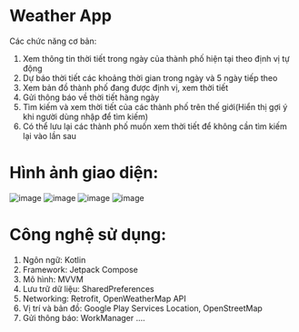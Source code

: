 # Weather App
Các chức năng cơ bản:
1. Xem thông tin thời tiết trong ngày của thành phố hiện tại theo định vị tự động
2. Dự báo thời tiết các khoảng thời gian trong ngày và 5 ngày tiếp theo
3. Xem bản đồ thành phố đang được định vị, xem thời tiết
4. Gửi thông báo về thời tiết hàng ngày 
5. Tìm kiếm và xem thời tiết của các thành phố trên thế giới(Hiển thị gợi ý khi người dùng nhập để tìm kiếm)
6. Có thể lưu lại các thành phố muốn xem thời tiết để không cần tìm kiếm lại vào lần sau
# Hình ảnh giao diện:
![image](https://github.com/user-attachments/assets/f70348b7-55dd-452e-b98e-1c57de5f3623)
![image](https://github.com/user-attachments/assets/49215353-cb22-439f-b03b-4163435d5cd6)
![image](https://github.com/user-attachments/assets/1ff4d32c-ab74-4272-9eff-73c58bd4526b)
![image](https://github.com/user-attachments/assets/203c75ce-08ae-4faa-b206-ad7064a7623c)
# Công nghệ sử dụng:
1. Ngôn ngữ: Kotlin
2. Framework: Jetpack Compose
3. Mô hình: MVVM
4. Lưu trữ dữ liệu: SharedPreferences
5. Networking: Retrofit, OpenWeatherMap API
6. Vị trí và bản đồ: Google Play Services Location, OpenStreetMap
7. Gửi thông báo: WorkManager
....
